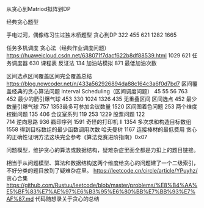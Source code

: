 从贪心到Matriod拟阵到DP

经典贪心题型

手电过河，偶像练习生过独木桥题型 贪心到DP
322
455
621
1282
1665

任务多机调度
贪心法（经典作业调度问题） https://huaweicloud.csdn.net/638071f7dacf622b8df88539.html
1029
621 任务调度器
630 课程表
反证法
134 加油站模拟
871 最低加油次数

区间选点区间覆盖区间完全覆盖总结 https://blog.nowcoder.net/n/433a562926894da88c164c3a6f0d7bd7
区间覆盖经典的贪心算法问题 Interval Scheduling（区间调度问题）
45
55
56
763
452 最少的箭引爆气球
453
330
1024
1326
435 无重叠区间
区间选点
452 最少数量引爆气球
757
1353最多可参加会议数量
1520
区间图着色问题
253
两个维度权衡问题
135
406
会议室系列
119
253
1229
股票问题
122  
714
逆向思路
936 戳印序列
1591 奇怪的打印机 II
1354 多次求和构造目标数组
1558 得到目标数组的最少函数调用次数
      哈夫曼树
1167 连接棒材的最低费用
      贪心的正确性证明方法这块完全参考《算法竞赛进阶指南》0x07

问题模型，维护贪心的算法或数据结构，疑难杂症里面全都是力扣上的题目链接。

相当于从问题模型、算法和数据结构这两个维度给贪心的问题建了一个二级索引，不好分类的题目放到了疑难杂症里。
https://leetcode.cn/circle/article/YPuyhz/ 贪心合集
https://github.com/Rustuu/leetcode/blob/master/problems/%E8%B4%AA%E5%BF%83%E7%AE%97%E6%B3%95%E6%80%BB%E7%BB%93%E7%AF%87.md 代码随想录关于贪心的总结

